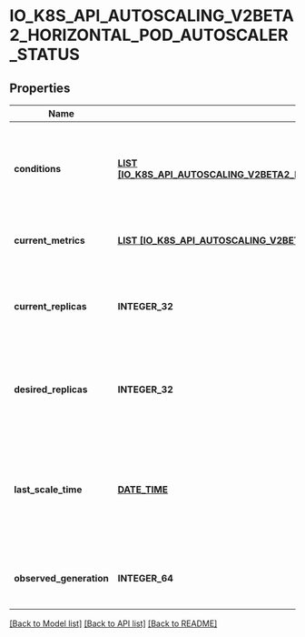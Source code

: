 # IO_K8S_API_AUTOSCALING_V2BETA2_HORIZONTAL_POD_AUTOSCALER_STATUS

## Properties
Name | Type | Description | Notes
------------ | ------------- | ------------- | -------------
**conditions** | [**LIST [IO_K8S_API_AUTOSCALING_V2BETA2_HORIZONTAL_POD_AUTOSCALER_CONDITION]**](io.k8s.api.autoscaling.v2beta2.HorizontalPodAutoscalerCondition.md) | conditions is the set of conditions required for this autoscaler to scale its target, and indicates whether or not those conditions are met. | [optional] [default to null]
**current_metrics** | [**LIST [IO_K8S_API_AUTOSCALING_V2BETA2_METRIC_STATUS]**](io.k8s.api.autoscaling.v2beta2.MetricStatus.md) | currentMetrics is the last read state of the metrics used by this autoscaler. | [optional] [default to null]
**current_replicas** | **INTEGER_32** | currentReplicas is current number of replicas of pods managed by this autoscaler, as last seen by the autoscaler. | [default to null]
**desired_replicas** | **INTEGER_32** | desiredReplicas is the desired number of replicas of pods managed by this autoscaler, as last calculated by the autoscaler. | [default to null]
**last_scale_time** | [**DATE_TIME**](DATE_TIME.md) | Time is a wrapper around time.Time which supports correct marshaling to YAML and JSON.  Wrappers are provided for many of the factory methods that the time package offers. | [optional] [default to null]
**observed_generation** | **INTEGER_64** | observedGeneration is the most recent generation observed by this autoscaler. | [optional] [default to null]

[[Back to Model list]](../README.md#documentation-for-models) [[Back to API list]](../README.md#documentation-for-api-endpoints) [[Back to README]](../README.md)


